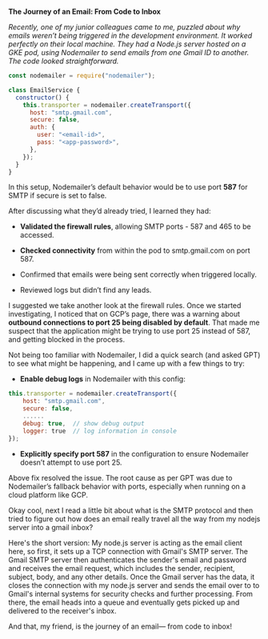 **The Journey of an Email: From Code to Inbox**

  

_Recently, one of my junior colleagues came to me, puzzled about why emails weren’t being triggered in the development environment. It worked perfectly on their local machine. They had a Node.js server hosted on a GKE pod, using Nodemailer to send emails from one Gmail ID to another. The code looked straightforward._

```javascript
const nodemailer = require("nodemailer");

class EmailService {
  constructor() {
    this.transporter = nodemailer.createTransport({
      host: "smtp.gmail.com",
      secure: false,
      auth: {
        user: "<email-id>",
        pass: "<app-password>",
      },
    });
  }
}
```
  
In this setup, Nodemailer’s default behavior would be to use port **587** for SMTP if secure is set to false.


After discussing what they’d already tried, I learned they had:
- **Validated the firewall rules**, allowing SMTP ports - 587 and 465 to be accessed.

- **Checked connectivity** from within the pod to smtp.gmail.com on port 587.

- Confirmed that emails were being sent correctly when triggered locally.

- Reviewed logs but didn’t find any leads.


I suggested we take another look at the firewall rules. Once we started investigating, I noticed that on GCP’s page, there was a warning about **outbound connections to port 25 being disabled by default**. That made me suspect that the application might be trying to use port 25 instead of 587, and getting blocked in the process.

  
Not being too familiar with Nodemailer, I did a quick search (and asked GPT) to see what might be happening, and I came up with a few things to try:

- **Enable debug logs** in Nodemailer with this config:

```javascript
this.transporter = nodemailer.createTransport({
    host: "smtp.gmail.com",
    secure: false,
    ......
    debug: true,  // show debug output
    logger: true  // log information in console
});
```

  
- **Explicitly specify port 587** in the configuration to ensure Nodemailer doesn’t attempt to use port 25.

  
Above fix resolved the issue. The root cause as per GPT was due to Nodemailer’s fallback behavior with ports, especially when running on a cloud platform like GCP. 

Okay cool, next I read a little bit about what is the SMTP protocol and then tried to figure out how does an email really travel all the way from my nodejs server into a gmail inbox?

Here's the short version: My node.js server is acting as the email client here, so first, it sets up a TCP connection with Gmail's SMTP server. The Gmail SMTP server then authenticates the sender's email and password and receives the email request, which includes the sender, recipient, subject, body, and any other details. Once the Gmail server has the data, it closes the connection with my node.js server and sends the email over to to Gmail's internal systems for security checks and further processing. From there, the email heads into a queue and eventually gets picked up and delivered to the receiver's inbox. 

And that, my friend, is the journey of an email— from code to inbox!

